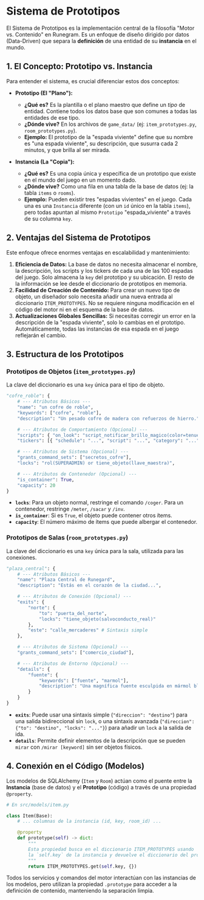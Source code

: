 # Sistema de Prototipos

El Sistema de Prototipos es la implementación central de la filosofía "Motor vs. Contenido" en Runegram. Es un enfoque de diseño dirigido por datos (Data-Driven) que separa la **definición** de una entidad de su **instancia** en el mundo.

## 1. El Concepto: Prototipo vs. Instancia

Para entender el sistema, es crucial diferenciar estos dos conceptos:

*   **Prototipo (El "Plano"):**
    *   **¿Qué es?** Es la plantilla o el plano maestro que define un *tipo* de entidad. Contiene todos los datos base que son comunes a todas las entidades de ese tipo.
    *   **¿Dónde vive?** En los archivos de `game_data/` (ej: `item_prototypes.py`, `room_prototypes.py`).
    *   **Ejemplo:** El prototipo de la "espada viviente" define que su nombre es "una espada viviente", su descripción, que susurra cada 2 minutos, y que brilla al ser mirada.

*   **Instancia (La "Copia"):**
    *   **¿Qué es?** Es una copia única y específica de un prototipo que existe en el mundo del juego en un momento dado.
    *   **¿Dónde vive?** Como una fila en una tabla de la base de datos (ej: la tabla `items` o `rooms`).
    *   **Ejemplo:** Pueden existir tres "espadas vivientes" en el juego. Cada una es una `Instancia` diferente (con un `id` único en la tabla `items`), pero todas apuntan al mismo `Prototipo` "espada_viviente" a través de su columna `key`.

## 2. Ventajas del Sistema de Prototipos

Este enfoque ofrece enormes ventajas en escalabilidad y mantenimiento:

1.  **Eficiencia de Datos:** La base de datos no necesita almacenar el nombre, la descripción, los scripts y los tickers de cada una de las 100 espadas del juego. Solo almacena la `key` del prototipo y su ubicación. El resto de la información se lee desde el diccionario de prototipos en memoria.
2.  **Facilidad de Creación de Contenido:** Para crear un nuevo tipo de objeto, un diseñador solo necesita añadir una nueva entrada al diccionario `ITEM_PROTOTYPES`. No se requiere ninguna modificación en el código del motor ni en el esquema de la base de datos.
3.  **Actualizaciones Globales Sencillas:** Si necesitas corregir un error en la descripción de la "espada viviente", solo lo cambias en el prototipo. Automáticamente, todas las instancias de esa espada en el juego reflejarán el cambio.

## 3. Estructura de los Prototipos

### Prototipos de Objetos (`item_prototypes.py`)

La clave del diccionario es una `key` única para el tipo de objeto.

```python
"cofre_roble": {
    # --- Atributos Básicos ---
    "name": "un cofre de roble",
    "keywords": ["cofre", "roble"],
    "description": "Un pesado cofre de madera con refuerzos de hierro.",

    # --- Atributos de Comportamiento (Opcional) ---
    "scripts": { "on_look": "script_notificar_brillo_magico(color=tenue)" },
    "tickers": [{ "schedule": "...", "script": "...", "category": "..." }],

    # --- Atributos de Sistema (Opcional) ---
    "grants_command_sets": ["secretos_cofre"],
    "locks": "rol(SUPERADMIN) or tiene_objeto(llave_maestra)",

    # --- Atributos de Contenedor (Opcional) ---
    "is_container": True,
    "capacity": 20
}
```
*   **`locks`**: Para un objeto normal, restringe el comando `/coger`. Para un contenedor, restringe `/meter`, `/sacar` y `/inv`.
*   **`is_container`**: Si es `True`, el objeto puede contener otros ítems.
*   **`capacity`**: El número máximo de ítems que puede albergar el contenedor.

### Prototipos de Salas (`room_prototypes.py`)

La clave del diccionario es una `key` única para la sala, utilizada para las conexiones.

```python
"plaza_central": {
    # --- Atributos Básicos ---
    "name": "Plaza Central de Runegard",
    "description": "Estás en el corazón de la ciudad...",

    # --- Atributos de Conexión (Opcional) ---
    "exits": {
        "norte": {
            "to": "puerta_del_norte",
            "locks": "tiene_objeto(salvoconducto_real)"
        },
        "este": "calle_mercaderes" # Sintaxis simple
    },

    # --- Atributos de Sistema (Opcional) ---
    "grants_command_sets": ["comercio_ciudad"],

    # --- Atributos de Entorno (Opcional) ---
    "details": {
        "fuente": {
            "keywords": ["fuente", "marmol"],
            "description": "Una magnífica fuente esculpida en mármol blanco..."
        }
    }
}
```
*   **`exits`**: Puede usar una sintaxis simple (`"direccion": "destino"`) para una salida bidireccional sin `lock`, o una sintaxis avanzada (`"direccion": {"to": "destino", "locks": "..."}`) para añadir un `lock` a la salida de ida.
*   **`details`**: Permite definir elementos de la descripción que se pueden `mirar` con `/mirar [keyword]` sin ser objetos físicos.

## 4. Conexión en el Código (Modelos)

Los modelos de SQLAlchemy (`Item` y `Room`) actúan como el puente entre la **Instancia** (base de datos) y el **Prototipo** (código) a través de una propiedad `@property`.

```python
# En src/models/item.py

class Item(Base):
    # ... columnas de la instancia (id, key, room_id) ...

    @property
    def prototype(self) -> dict:
        """
        Esta propiedad busca en el diccionario ITEM_PROTOTYPES usando
        la `self.key` de la instancia y devuelve el diccionario del prototipo.
        """
        return ITEM_PROTOTYPES.get(self.key, {})
```

Todos los servicios y comandos del motor interactúan con las instancias de los modelos, pero utilizan la propiedad `.prototype` para acceder a la definición de contenido, manteniendo la separación limpia.